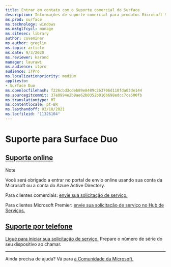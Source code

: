 ```yaml
---
title: Entrar em contato com o Suporte comercial do Surface
description: Informações de suporte comercial para produtos Microsoft Surface.
ms.prod: surface
ms.technology: windows
ms.mktglfcycl: manage
ms.sitesec: library
author: coveminer
ms.author: greglin
ms.topic: article
ms.date: 9/3/2020
ms.reviewer: karand
manager: laurawi
ms.audience: itpro
audience: ITPro
ms.localizationpriority: medium
appliesto:
- Surface Duo
ms.openlocfilehash: f226cbd3cdeb89e8489c263706d110fda03de144
ms.sourcegitcommit: 37e0994e2b8ae62b0352b016b698edcc7ca500fb
ms.translationtype: MT
ms.contentlocale: pt-BR
ms.lasthandoff: 02/10/2021
ms.locfileid: "11326104"
---
```

# Suporte para Surface Duo

## [Suporte online](#tab/online)

> [!NOTE]
> Você será obrigado a entrar no portal de envio online usando sua conta da Microsoft ou a conta do Azure Active Directory.  

Para clientes comerciais: [envie sua solicitação de serviço.](https://support.serviceshub.microsoft.com/supportforbusiness/create?sapId=027a1b03-3e0f-1766-fb9f-ab2d48228af9&hidden=false) 

Para clientes Microsoft Premier: [envie sua solicitação de serviço no Hub de Serviços.](https://serviceshub.microsoft.com/support/contactsupport) 

 
## [Suporte por telefone](#tab/phone)

[Ligue para iniciar sua solicitação de serviço.](https://support.microsoft.com/help/4051701/global-customer-service-phone-numbers) Prepare o número de série do seu dispositivo ao chamar. 

---

Ainda precisa de ajuda? Vá para [a Comunidade da Microsoft.](https://answers.microsoft.com/)